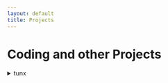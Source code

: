 ```yaml
---
layout: default
title: Projects
---
```


# Coding and other Projects

<details><summary>tunx</summary>
<p>

  A tool for extracting tcp traffic from icmp data field tunneling
  
  <details><summary>README</summary>
    
    # tunx
    ### Name:
    tunx, tunnel extractor

    ### Synopis:
    python3 tunx [-o offset] [input_file] [output_file]

    ### Description:
    Extracts ICMP tunneled TCP/IP layers from scapy compatible packet captures.

    Looks for tunneled layer in 'data' field of ICMP packet (ICMP.data of Ether/IP/ICMP frame) and extracts to output file as pcap.

    ### Options:

    **Required:**
    - [input_file]    Capture file to extract from.  Works with scapy compatible capture files.
    - [output_file]   File to write extracted layer to.
  
    **Optional:**
    - [-o]            Specify byte offset of tunneled layer in data field.

    ### Examples: 
    python3 tunx Ping.pcap extract.pcap
    python3 tunx -o 5 sneakers.pcap extract2.pcap

    ### Author:
    James Read
  </details>
  
  [Repository](https://github.com/jmrweb/tunx)
</p>  
</details>

